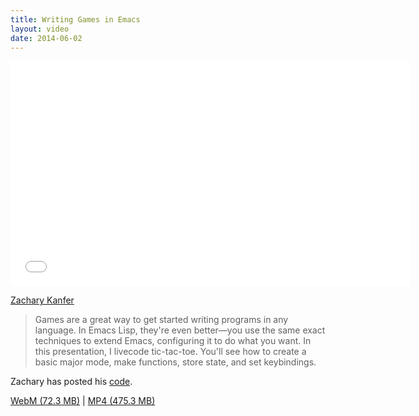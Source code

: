 ```yaml
---
title: Writing Games in Emacs
layout: video
date: 2014-06-02
---
```


<iframe width="640" height="360" src="//www.youtube.com/embed/gk39mp8Vy4M" frameborder="0" allowfullscreen></iframe>

[Zachary Kanfer]

> Games are a great way to get started writing programs in any
> language. In Emacs Lisp, they're even better—you use the same exact
> techniques to extend Emacs, configuring it to do what you want. In
> this presentation, I livecode tic-tac-toe. You'll see how to create
> a basic major mode, make functions, store state, and set
> keybindings.

Zachary has posted his [code].

[WebM (72.3 MB)](https://s3-us-west-2.amazonaws.com/emacsnyc/videos/writing-games-with-emacs.webm) |
[MP4 (475.3 MB)](https://s3-us-west-2.amazonaws.com/emacsnyc/videos/writing-games-with-emacs.mp4)

[Zachary Kanfer]: http://zck.me/
[code]: http://zck.me/tictactoe/tictactoe.el
